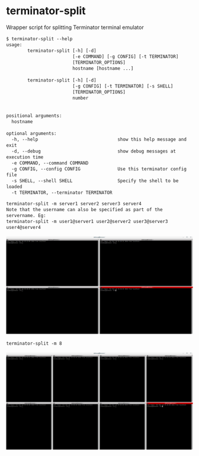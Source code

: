 # terminator-split
Wrapper script for splitting Terminator terminal emulator

```shell
$ terminator-split --help
usage:
        terminator-split [-h] [-d]
                         [-e COMMAND] [-g CONFIG] [-t TERMINATOR]
                         [TERMINATOR_OPTIONS]
                         hostname [hostname ...]

        terminator-split [-h] [-d]
                         [-g CONFIG] [-t TERMINATOR] [-s SHELL]
                         [TERMINATOR_OPTIONS]
                         number


positional arguments:
  hostname

optional arguments:
  -h, --help                              show this help message and exit
  -d, --debug                             show debug messages at execution time
  -e COMMAND, --command COMMAND
  -g CONFIG, --config CONFIG              Use this terminator config file
  -s SHELL, --shell SHELL                 Specify the shell to be loaded
  -t TERMINATOR, --terminator TERMINATOR
```

```shell
terminator-split -m server1 server2 server3 server4
Note that the username can also be specified as part of the servername. Eg:
terminator-split -m user1@server1 user2@server2 user3@server3 user4@server4
```

![](https://github.com/AlekseyChudov/terminator-split/blob/master/images/terminator-split-4.png?raw=true)

```shell
terminator-split -m 8
```

![](https://github.com/AlekseyChudov/terminator-split/blob/master/images/terminator-split-8.png?raw=true)

